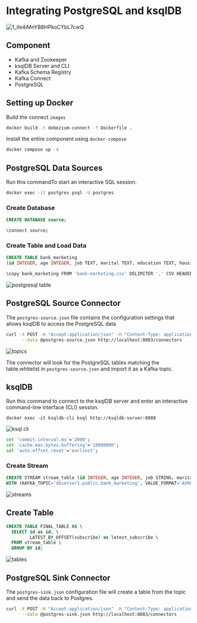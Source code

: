 # Integrating PostgreSQL and ksqlDB

![1_lIe4iMnYB8HPkoCYbL7cwQ](https://user-images.githubusercontent.com/85284506/208126039-3f49ca5c-9167-495c-822c-9e30d45bbfc4.jpg)


## Component
+ Kafka and Zookeeper 
+ ksqlDB Server and CLI
+ Kafka Schema Registry
+ Kafka Connect
+ PostgreSQL

## Setting up Docker
Build the connect `images`
```bash
docker build -t debezium-connect -f Dockerfile .
```

Install the entire component using `docker-compose`
```bash
docker compose up -d
```


## PostgreSQL Data Sources

Run this commandTo start an interactive SQL session.
```bash
docker exec -it postgres psql -U postgres
```

### Create Database
```sql
CREATE DATABASE source;
```

```bash
\connect source;
```

### Create Table and Load Data

```sql
CREATE TABLE bank_marketing 
(id INTEGER, age INTEGER, job TEXT, marital TEXT, education TEXT, housing TEXT, loan TEXT, contact TEXT, month TEXT, day_of_week TEXT, duration INTEGER, subscribe TEXT);
```
```bash
\copy bank_marketing FROM 'bank-marketing.csv' DELIMITER ',' CSV HEADER
```

![postgresql table](https://user-images.githubusercontent.com/85284506/208126368-babf9326-f65f-4ab3-adc4-3a7ac15fcebd.jpg)


## PostgreSQL Source Connector

The `postgres-source.json` file contains the configuration settings that allows ksqlDB to access the PostgreSQL data

```bash
curl -X POST -H "Accept:application/json" -H "Content-Type: application/json" \
      --data @postgres-source.json http://localhost:8083/connectors
```

![topics](https://user-images.githubusercontent.com/85284506/208126565-42d2abc1-fea6-4566-b8fb-a10da757af03.jpg)

The connector will look for the PostgreSQL tables matching the table.whitelist in `postgres-source.json` and import it as a Kafka topic.

## ksqlDB

Run this command to connect to the ksqlDB server and enter an interactive command-line interface (CLI) session.
```docker
docker exec -it ksqldb-cli ksql http://ksqldb-server:8088
```

![ksql cli](https://user-images.githubusercontent.com/85284506/208126224-f74fda0a-f819-41c7-9ea7-c33fe336e754.jpg)

```bash
set 'commit.interval.ms'='2000';
set 'cache.max.bytes.buffering'='10000000';
set 'auto.offset.reset'='earliest';
```

### Create Stream
```sql
CREATE STREAM stream_table (id INTEGER, age INTEGER, job STRING, marital STRING, education STRING, housing STRING, loan STRING, contact STRING, month STRING, day_of_week STRING, duration INTEGER, subscribe STRING) \
WITH (KAFKA_TOPIC='dbserver1.public.bank_marketing', VALUE_FORMAT='AVRO')
```
![streams](https://user-images.githubusercontent.com/85284506/208126895-52eecf70-9cd4-49e3-ab65-9f1786be81eb.jpg)


## Create Table
```sql
CREATE TABLE FINAL_TABLE AS \
  SELECT id as id, \
         LATEST_BY_OFFSET(subscribe) as latest_subscribe \
  FROM stream_table \
  GROUP BY id;
```

![tables](https://user-images.githubusercontent.com/85284506/208126777-060f9fca-8425-4acb-8403-3af018e03a14.jpg)


## PostgreSQL Sink Connector

The `postgres-sink.json` configuration file will create a table from the topic and send the data back to Postgres.

```bash
curl -X POST -H "Accept:application/json" -H "Content-Type: application/json" \
      --data @postgres-sink.json http://localhost:8083/connectors
```
